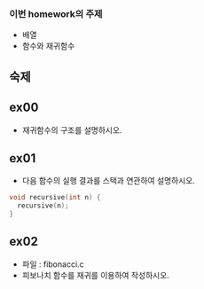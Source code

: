### 이번 homework의 주제
- 배열
- 함수와 재귀함수

## 숙제


## ex00

- 재귀함수의 구조를 설명하시오.

## ex01

- 다음 함수의 실행 결과를 스택과 연관하여 설명하시오.

```c
void recursive(int n) {
  recursive(n);
}

```

## ex02
- 파일 : fibonacci.c
- 피보나치 함수를 재귀를 이용하여 작성하시오.

